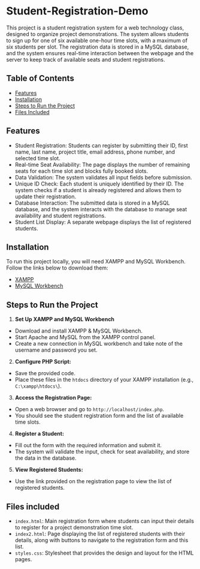 # Student-Registration-Demo
This project is a student registration system for a web technology class, designed to organize project demonstrations. The system allows students to sign up for one of six available one-hour time slots, with a maximum of six students per slot. The registration data is stored in a MySQL database, and the system ensures real-time interaction between the webpage and the server to keep track of available seats and student registrations.

## Table of Contents
- [Features](#features)
- [Installation](#installation)
- [Steps to Run the Project](#steps-to-run-the-project)
- [Files Included](#files-included)

## Features
* Student Registration: Students can register by submitting their ID, first name, last name, project title, email address, phone number, and selected time slot.
* Real-time Seat Availability: The page displays the number of remaining seats for each time slot and blocks fully booked slots.
* Data Validation: The system validates all input fields before submission.
* Unique ID Check: Each student is uniquely identified by their ID. The system checks if a student is already registered and allows them to update their registration.
* Database Interaction: The submitted data is stored in a MySQL database, and the system interacts with the database to manage seat availability and student registrations.
* Student List Display: A separate webpage displays the list of registered students.

## Installation
To run this project locally, you will need XAMPP and MySQL Workbench. Follow the links below to download them:
* [XAMPP](https://www.apachefriends.org/download.html)
* [MySQL Workbench](https://dev.mysql.com/downloads/workbench/)

## Steps to Run the Project
1. **Set Up XAMPP and MySQL Workbench**
* Download and install XAMPP & MySQL Workbench.
* Start Apache and MySQL from the XAMPP control panel.
* Create a new connection in MySQL workbench and take note of the username and password you set.
2. **Configure PHP Script:**
* Save the provided code.
* Place these files in the `htdocs` directory of your XAMPP installation (e.g., `C:\xampp\htdocs\`).
3. **Access the Registration Page:**
* Open a web browser and go to `http://localhost/index.php`.
* You should see the student registration form and the list of available time slots.
4. **Register a Student:**
* Fill out the form with the required information and submit it.
* The system will validate the input, check for seat availability, and store the data in the database.
5. **View Registered Students:**
* Use the link provided on the registration page to view the list of registered students.

## Files included
* `index.html`: Main registration form where students can input their details to register for a project demonstration time slot.
* `index2.html`: Page displaying the list of registered students with their details, along with buttons to navigate to the registration form and this list.
* `styles.css`: Stylesheet that provides the design and layout for the HTML pages.
